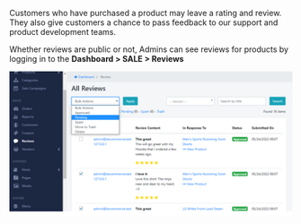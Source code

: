 Customers who have purchased a product may leave a rating and review. They also give customers a chance to pass feedback to our support and product development teams.

Whether reviews are public or not, Admins can see reviews for products by logging in to the **Dashboard &gt; SALE &gt; Reviews**

![](/assets/images/be-review-manager/00a9cdb9d6120977fb2521e57962d278.png)